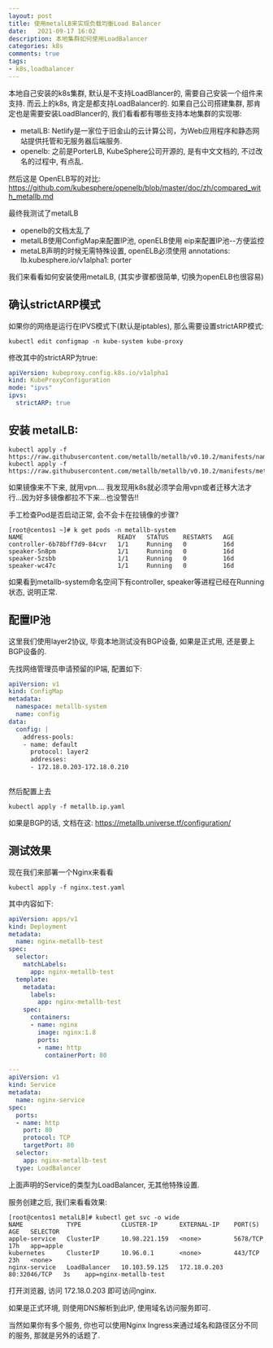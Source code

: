 ```yaml
---
layout: post
title: 使用metalLB来实现负载均衡Load Balancer
date:   2021-09-17 16:02
description: 本地集群如何使用LoadBalancer
categories: k8s
comments: true
tags:
- k8s,loadbalancer
---
```


本地自己安装的k8s集群, 默认是不支持LoadBlancer的, 需要自己安装一个组件来支持. 而云上的k8s, 肯定是都支持LoadBalancer的.
如果自己公司搭建集群, 那肯定也是需要安装LoadBlancer的, 我们看看都有哪些支持本地集群的实现哪:
* metalLB: Netlify是一家位于旧金山的云计算公司，为Web应用程序和静态网站提供托管和无服务器后端服务. 
* openelb: 之前是PorterLB, KubeSphere公司开源的, 是有中文文档的, 不过改名的过程中, 有点乱. 

然后这是 OpenELB写的对比: <https://github.com/kubesphere/openelb/blob/master/doc/zh/compared_with_metallb.md>

最终我测试了metalLB
* openelb的文档太乱了
* metalLB使用ConfigMap来配置IP池, openELB使用 eip来配置IP池--方便监控
* metaLB声明的时候无需特殊设置, openELB必须使用 annotations:   lb.kubesphere.io/v1alpha1: porter

我们来看看如何安装使用metalLB, (其实步骤都很简单, 切换为openELB也很容易)


## 确认strictARP模式
如果你的网络是运行在IPVS模式下(默认是iptables), 那么需要设置strictARP模式:
```shell
kubectl edit configmap -n kube-system kube-proxy
```

修改其中的strictARP为true:

```yaml
apiVersion: kubeproxy.config.k8s.io/v1alpha1
kind: KubeProxyConfiguration
mode: "ipvs"
ipvs:
  strictARP: true

```

## 安装 metalLB:

```shell
kubectl apply -f https://raw.githubusercontent.com/metallb/metallb/v0.10.2/manifests/namespace.yaml
kubectl apply -f https://raw.githubusercontent.com/metallb/metallb/v0.10.2/manifests/metallb.yaml
```
如果镜像来不下来, 就用vpn.... 我发现用k8s就必须学会用vpn或者迁移大法才行...因为好多镜像都拉不下来...也没警告!!

手工检查Pod是否启动正常, 会不会卡在拉镜像的步骤?

```shell
[root@centos1 ~]# k get pods -n metallb-system
NAME                          READY   STATUS    RESTARTS   AGE
controller-6b78bff7d9-84cvr   1/1     Running   0          16d
speaker-5n8pm                 1/1     Running   0          16d
speaker-5zsbb                 1/1     Running   0          16d
speaker-wc47c                 1/1     Running   0          16d
```

如果看到metallb-system命名空间下有controller, speaker等进程已经在Running状态, 说明正常.

## 配置IP池
这里我们使用layer2协议, 毕竟本地测试没有BGP设备, 如果是正式用, 还是要上BGP设备的.

先找网络管理员申请预留的IP端, 配置如下:
```yaml
apiVersion: v1
kind: ConfigMap
metadata:
  namespace: metallb-system
  name: config
data:
  config: |
    address-pools:
    - name: default
      protocol: layer2
      addresses:
      - 172.18.0.203-172.18.0.210
      
```

然后配置上去
```shell
kubectl apply -f metallb.ip.yaml
```

如果是BGP的话, 文档在这: <https://metallb.universe.tf/configuration/>

## 测试效果
现在我们来部署一个Nginx来看看

```shell
kubectl apply -f nginx.test.yaml
```

其中内容如下:
```yaml
apiVersion: apps/v1
kind: Deployment
metadata:
  name: nginx-metallb-test
spec:
  selector:
    matchLabels:
      app: nginx-metallb-test
  template:
    metadata:
      labels:
        app: nginx-metallb-test
    spec:
      containers:
      - name: nginx
        image: nginx:1.8
        ports:
        - name: http
          containerPort: 80

---
apiVersion: v1
kind: Service
metadata:
  name: nginx-service
spec:
  ports:
  - name: http
    port: 80
    protocol: TCP
    targetPort: 80
  selector:
    app: nginx-metallb-test
  type: LoadBalancer
```

上面声明的Service的类型为LoadBalancer, 无其他特殊设置.

服务创建之后, 我们来看看效果:
```shell
[root@centos1 metalLB]# kubectl get svc -o wide
NAME            TYPE           CLUSTER-IP      EXTERNAL-IP    PORT(S)        AGE   SELECTOR
apple-service   ClusterIP      10.98.221.159   <none>         5678/TCP       17h   app=apple
kubernetes      ClusterIP      10.96.0.1       <none>         443/TCP        23h   <none>
nginx-service   LoadBalancer   10.103.59.125   172.18.0.203   80:32046/TCP   3s    app=nginx-metallb-test

```

打开浏览器, 访问 172.18.0.203 即可访问nginx. 

如果是正式环境, 则使用DNS解析到此IP, 使用域名访问服务即可.

当然如果你有多个服务, 你也可以使用Nginx Ingress来通过域名和路径区分不同的服务, 那就是另外的话题了.



